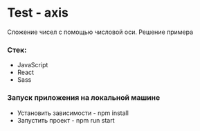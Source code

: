 # Test - axis

Сложение чисел с помощью числовой оси. Решение примера

### Стек:

- JavaScript
- React
- Sass

### Запуск приложения на локальной машине
- Установить зависимости - npm install
- Запустить проект - npm run start
